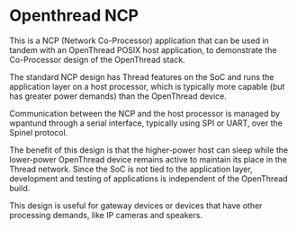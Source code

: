 # Openthread NCP

This is a NCP (Network Co-Processor) application that can be used in tandem with an OpenThread POSIX host application, to demonstrate the Co-Processor design of the OpenThread stack.

The standard NCP design has Thread features on the SoC and runs the application layer on a host processor, which is typically more capable (but has greater power demands) than the OpenThread device.

Communication between the NCP and the host processor is managed by wpantund through a serial interface, typically using SPI or UART, over the Spinel protocol.

The benefit of this design is that the higher-power host can sleep while the lower-power OpenThread device remains active to maintain its place in the Thread network. Since the SoC is not tied to the application layer, development and testing of applications is independent of the OpenThread build.

This design is useful for gateway devices or devices that have other processing demands, like IP cameras and speakers.

